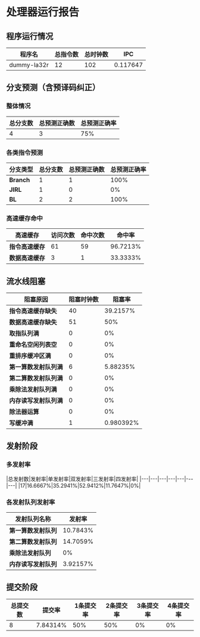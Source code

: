 # 处理器运行报告
## 程序运行情况
|程序名|总指令数|总时钟数|IPC|
|---|---|---|---|
|dummy-la32r|12|102|0.117647|

## 分支预测（含预译码纠正）
### 整体情况
|总分支数|总预测正确数|总预测正确率|
|---|---|---|
|4|3|75%|

### 各类指令预测
|分支类型|总分支数|总预测正确数|总预测正确率|
|---|---|---|---|
|**Branch**| 1 | 1 | 100%|
|**JIRL**| 1 | 0 | 0%|
|**BL**| 2 | 2 | 100%|

### 高速缓存命中
|高速缓存|访问次数|命中次数|命中率|
|---|---|---|---|
|**指令高速缓存**| 61 | 59 | 96.7213%|
|**数据高速缓存**| 3 | 1 | 33.3333%|
## 流水线阻塞
|阻塞原因|阻塞时钟数|阻塞率|
|---|---|---|
|**指令高速缓存缺失**| 40 | 39.2157%|
|**数据高速缓存缺失**| 51 | 50%|
|**取指队列满**| 0 | 0%|
|**重命名空闲列表空**|0 | 0%|
|**重排序缓冲区满**|0 | 0%|
|**第一算数发射队列满**|6 | 5.88235%|
|**第二算数发射队列满**|0 | 0%|
|**乘除法发射队列满**|0 | 0%|
|**内存读写发射队列满**|0 | 0%|
|**除法器运算**|0 | 0%|
|**写缓冲满**|1 | 0.980392%|

## 发射阶段
### 多发射率
|总发射数|发射率|单发射率|双发射率|三发射率|四发射率|
|---|---|---|---|---|---|---|
|17|16.6667%|35.2941%|52.9412%|11.7647%|0%|

### 各发射队列发射率
|发射队列名称|发射率|
|---|---|
|**第一算数发射队列**|10.7843%|
|**第二算数发射队列**|14.7059%|
|**乘除法发射队列**|0%|
|**内存读写发射队列**|3.92157%|

## 提交阶段
|总提交数|提交率|1条提交率|2条提交率|3条提交率|4条提交率|
|---|---|---|---|---|---|
|8|7.84314%|50%|50%|0%|0%|

